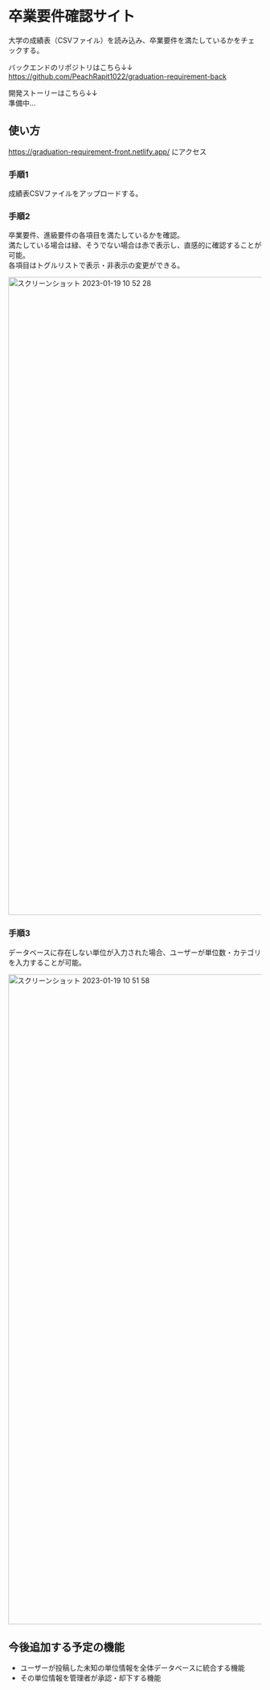 # 卒業要件確認サイト

大学の成績表（CSVファイル）を読み込み、卒業要件を満たしているかをチェックする。

バックエンドのリポジトリはこちら↓↓  
https://github.com/PeachRapit1022/graduation-requirement-back

開発ストーリーはこちら↓↓  
準備中...

## 使い方
https://graduation-requirement-front.netlify.app/
にアクセス

### 手順1
成績表CSVファイルをアップロードする。

### 手順2
卒業要件、進級要件の各項目を満たしているかを確認。  
満たしている場合は緑、そうでない場合は赤で表示し、直感的に確認することが可能。  
各項目はトグルリストで表示・非表示の変更ができる。

<img width="1271" alt="スクリーンショット 2023-01-19 10 52 28" src="https://user-images.githubusercontent.com/64301078/213338137-5f05cb79-a47d-49ba-876c-45126b080363.png">


### 手順3
データベースに存在しない単位が入力された場合、ユーザーが単位数・カテゴリを入力することが可能。

<img width="1295" alt="スクリーンショット 2023-01-19 10 51 58" src="https://user-images.githubusercontent.com/64301078/213338156-945ba38b-c216-4f5d-a293-b7435ca46b94.png">

## 今後追加する予定の機能
- ユーザーが投稿した未知の単位情報を全体データベースに統合する機能
- その単位情報を管理者が承認・却下する機能
